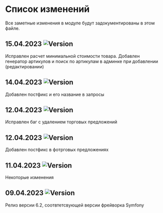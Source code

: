 # Список изменений

Все заметные изменения в модуле будут задокументированы в этом файле.

## 15.04.2023 ![Version](https://img.shields.io/badge/version-v6.2.5-blue)

Исправлен расчет минимальной стоимости товара. Добавлен генератор артикулов и поиск по артикулам в админке при добавлении (редактировании)

## 14.04.2023 ![Version](https://img.shields.io/badge/version-v6.2.4-blue)

Добавлен постфикс и его название в запросы

## 12.04.2023 ![Version](https://img.shields.io/badge/version-v6.2.3-blue)

Исправлен баг с удалением торговых предложений 

## 12.04.2023 ![Version](https://img.shields.io/badge/version-v6.2.2-blue)

Добавлен постфикс в фотрговых предложениях

## 11.04.2023 ![Version](https://img.shields.io/badge/version-v6.2.1-blue)

Некоторые изменения

## 09.04.2023 ![Version](https://img.shields.io/badge/version-v6.2.0-blue)

Релиз версии 6.2, соотвтетсвующей версии фрейворка Symfony


